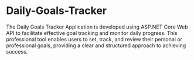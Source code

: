 # Daily-Goals-Tracker
The Daily Goals Tracker Application is developed using ASP.NET Core Web API to facilitate effective goal tracking and monitor daily progress. This professional tool enables users to set, track, and review their personal or professional goals, providing a clear and structured approach to achieving success. 
